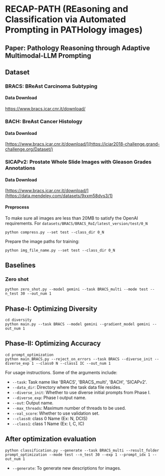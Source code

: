 # RECAP-PATH (REasoning and Classification via Automated Prompting in PATHology images)

## Paper: Pathology Reasoning through Adaptive Multimodal-LLM Prompting

## Dataset
### BRACS:  BReAst Carcinoma Subtyping
#### Data Download
https://www.bracs.icar.cnr.it/download/

### BACH: BreAst Cancer Histology
#### Data Download
[https://www.bracs.icar.cnr.it/download/](https://iciar2018-challenge.grand-challenge.org/Dataset/)

### SICAPv2: Prostate Whole Slide Images with Gleason Grades Annotations
#### Data Download
[https://www.bracs.icar.cnr.it/download/](https://data.mendeley.com/datasets/9xxm58dvs3/1)

#### Preprocess
To make sure all images are less than 20MB to satisfy the OpenAI requirements.
For `datasets/BRACS/BRACS_RoI/latest_version/test/0_N`
```
python compress.py --set test --class_dir 0_N
```

Prepare the image paths for training:
```
python img_file_name.py --set test --class_dir 0_N
```

## Baselines
### Zero shot
```
python zero_shot.py --model gemini --task BRACS_multi --mode test --n_test 30 --out_num 1
```

## Phase-I: Optimizing Diversity
```
cd diversity
python main.py --task BRACS --model gemini --gradient_model gemini --out_num 1
```

## Phase-II: Optimizing Accuracy
```
cd prompt_optimization
python main_BRACS.py --reject_on_errors --task BRACS --diverse_init --diverse_exp 1 --class0 N --class1 IC --out_num 1
```

For usage instructions. Some of the arguments include:

* `--task`: Task name like 'BRACS', 'BRACS_multi', 'BACH', 'SICAPv2'.
* `--data_dir`: Directory where the task data file resides.
* `--diverse_init`: Whether to use diverse initial prompts from Phase I.
* `--diverse_exp`: Phase I output name.
* `--out`: Output name.
* `--max_threads`: Maximum number of threads to be used.
* `--val_score`: Whether to use validation set.
* `--class0`: class 0 Name (Ex: N, DCIS)
* `--class1`: class 1 Name (Ex: I, C, IC)

## After optimization evaluation
```
python classification.py --generate --task BRACS_multi --result_folder prompt_optimization --mode test --n_test 30 --exp 1 --prompt_idx 1 --out_num 1
```

* `--generate`: To generate new descriptions for images.
